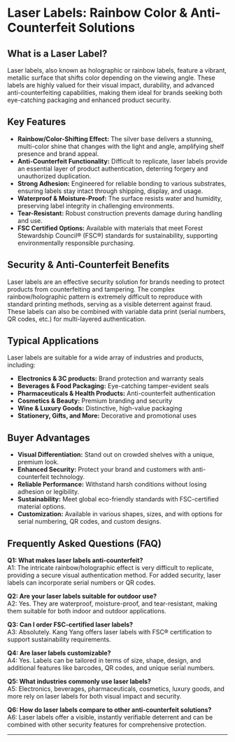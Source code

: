 # Laser Labels: Rainbow Color & Anti-Counterfeit Solutions

## What is a Laser Label?

Laser labels, also known as holographic or rainbow labels, feature a vibrant, metallic surface that shifts color depending on the viewing angle. These labels are highly valued for their visual impact, durability, and advanced anti-counterfeiting capabilities, making them ideal for brands seeking both eye-catching packaging and enhanced product security.

## Key Features

- **Rainbow/Color-Shifting Effect:** The silver base delivers a stunning, multi-color shine that changes with the light and angle, amplifying shelf presence and brand appeal.
- **Anti-Counterfeit Functionality:** Difficult to replicate, laser labels provide an essential layer of product authentication, deterring forgery and unauthorized duplication.
- **Strong Adhesion:** Engineered for reliable bonding to various substrates, ensuring labels stay intact through shipping, display, and usage.
- **Waterproof & Moisture-Proof:** The surface resists water and humidity, preserving label integrity in challenging environments.
- **Tear-Resistant:** Robust construction prevents damage during handling and use.
- **FSC Certified Options:** Available with materials that meet Forest Stewardship Council® (FSC®) standards for sustainability, supporting environmentally responsible purchasing.

## Security & Anti-Counterfeit Benefits

Laser labels are an effective security solution for brands needing to protect products from counterfeiting and tampering. The complex rainbow/holographic pattern is extremely difficult to reproduce with standard printing methods, serving as a visible deterrent against fraud. These labels can also be combined with variable data print (serial numbers, QR codes, etc.) for multi-layered authentication.

## Typical Applications

Laser labels are suitable for a wide array of industries and products, including:

- **Electronics & 3C products:** Brand protection and warranty seals
- **Beverages & Food Packaging:** Eye-catching tamper-evident seals
- **Pharmaceuticals & Health Products:** Anti-counterfeit authentication
- **Cosmetics & Beauty:** Premium branding and security
- **Wine & Luxury Goods:** Distinctive, high-value packaging
- **Stationery, Gifts, and More:** Decorative and promotional uses

## Buyer Advantages

- **Visual Differentiation:** Stand out on crowded shelves with a unique, premium look.
- **Enhanced Security:** Protect your brand and customers with anti-counterfeit technology.
- **Reliable Performance:** Withstand harsh conditions without losing adhesion or legibility.
- **Sustainability:** Meet global eco-friendly standards with FSC-certified material options.
- **Customization:** Available in various shapes, sizes, and with options for serial numbering, QR codes, and custom designs.

## Frequently Asked Questions (FAQ)

**Q1: What makes laser labels anti-counterfeit?**  
A1: The intricate rainbow/holographic effect is very difficult to replicate, providing a secure visual authentication method. For added security, laser labels can incorporate serial numbers or QR codes.

**Q2: Are your laser labels suitable for outdoor use?**  
A2: Yes. They are waterproof, moisture-proof, and tear-resistant, making them suitable for both indoor and outdoor applications.

**Q3: Can I order FSC-certified laser labels?**  
A3: Absolutely. Kang Yang offers laser labels with FSC® certification to support sustainability requirements.

**Q4: Are laser labels customizable?**  
A4: Yes. Labels can be tailored in terms of size, shape, design, and additional features like barcodes, QR codes, and unique serial numbers.

**Q5: What industries commonly use laser labels?**  
A5: Electronics, beverages, pharmaceuticals, cosmetics, luxury goods, and more rely on laser labels for both visual impact and security.

**Q6: How do laser labels compare to other anti-counterfeit solutions?**  
A6: Laser labels offer a visible, instantly verifiable deterrent and can be combined with other security features for comprehensive protection.

---